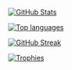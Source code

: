 [![GitHub Stats](https://github-readme-stats.vercel.app/api?username=Tasty-Kiwi&show_icons=true&hide_border=true&theme=tokyonight)](https://github.com/anuraghazra/github-readme-stats)

[![Top languages](https://github-readme-stats.vercel.app/api/top-langs/?username=Tasty-Kiwi&hide_border=true&theme=tokyonight&layout=compact&langs_count=6)](https://github.com/anuraghazra/github-readme-stats)

[![GitHub Streak](https://streak-stats.demolab.com/?user=Tasty-Kiwi&theme=tokyonight&hide_border=true)](https://git.io/streak-stats)

[![Trophies](https://github-profile-trophy.vercel.app/?username=Tasty-Kiwi&theme=tokyonight&no-frame=true)](https://github.com/ryo-ma/github-profile-trophy)
